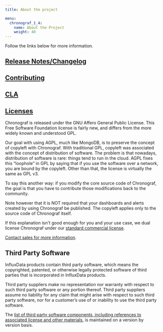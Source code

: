 ```yaml
---
title: About the project

menu:
  chronograf_1_4:
    name: About the Project
    weight: 40
---
```


Follow the links below for more information.

## [Release Notes/Changelog](/chronograf/latest/about_the_project/release-notes-changelog/)
## [Contributing](https://github.com/influxdata/chronograf/blob/master/CONTRIBUTING.md)
## [CLA](https://www.influxdata.com/legal/cla/)
## [Licenses](https://github.com/influxdata/chronograf/blob/master/LICENSE)
Chronograf  is released under the GNU Affero General Public License. This Free Software Foundation license is fairly new,
and differs from the more widely known and understood GPL.

Our goal with using AGPL, much like MongoDB, is to preserve the concept of copyleft with Chronograf.
With traditional GPL, copyleft was associated with the concept of distribution of software.
The problem is that nowadays, distribution of software is rare: things tend to run in the cloud. AGPL fixes this “loophole”
in GPL by saying that if you use the software over a network, you are bound by the copyleft. Other than that,
the license is virtually the same as GPL v3.

To say this another way: if you modify the core source code of Chronograf, the goal is that you have to contribute
those modifications back to the community.

Note however that it is NOT required that your dashboards and alerts created by using Chronograf be published.
The copyleft applies only to the source code of Chronograf itself.

If this explanation isn't good enough for you and your use case, we dual license Chronograf under our
[standard commercial license](https://www.influxdata.com/legal/slsa/).

[Contact sales for more information](https://www.influxdata.com/contact-sales/).

## Third Party Software
InfluxData products contain third party software, which means the copyrighted, patented, or otherwise legally protected
software of third parties that is incorporated in InfluxData products.

Third party suppliers make no representation nor warranty with respect to such third party software or any portion thereof.
Third party suppliers assume no liability for any claim that might arise with respect to such third party software,
nor for a customer’s use of or inability to use the third party software.

The [list of third party software components, including references to associated license and other materials](https://github.com/influxdata/chronograf/blob/1.4.0.x/LICENSE_OF_DEPENDENCIES.md),
is maintained on a version by version basis.
